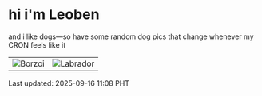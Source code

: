 # hi i'm Leoben

and i like dogs—so have some random dog pics that change whenever my CRON feels like it

|  |  |
|--------|----------|
| ![Borzoi](https://random-dog-vercel.vercel.app/api/random-borzoi?v=1757992081) | ![Labrador](https://random-dog-vercel.vercel.app/api/random-labrador?v=1757992081) |

Last updated: 2025-09-16 11:08 PHT
